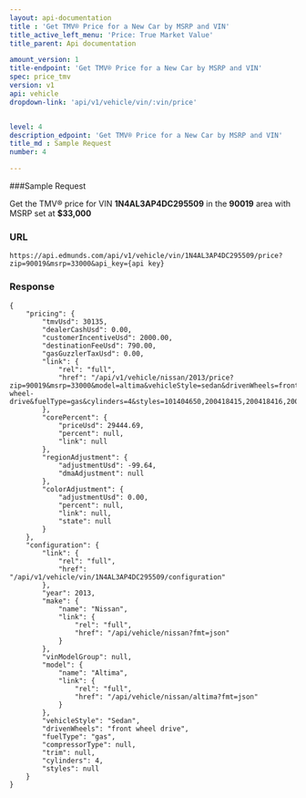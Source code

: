 ```yaml
---
layout: api-documentation
title : 'Get TMV® Price for a New Car by MSRP and VIN'
title_active_left_menu: 'Price: True Market Value'
title_parent: Api documentation

amount_version: 1
title-endpoint: 'Get TMV® Price for a New Car by MSRP and VIN'
spec: price_tmv
version: v1
api: vehicle
dropdown-link: 'api/v1/vehicle/vin/:vin/price'


level: 4
description_edpoint: 'Get TMV® Price for a New Car by MSRP and VIN'
title_md : Sample Request
number: 4

---
```


###Sample Request
	
Get the TMV® price for VIN **1N4AL3AP4DC295509** in the **90019** area with MSRP set at **$33,000**

### URL

	https://api.edmunds.com/api/v1/vehicle/vin/1N4AL3AP4DC295509/price?zip=90019&msrp=33000&api_key={api key}
	
### Response

	{
	    "pricing": {
	        "tmvUsd": 30135,
	        "dealerCashUsd": 0.00,
	        "customerIncentiveUsd": 2000.00,
	        "destinationFeeUsd": 790.00,
	        "gasGuzzlerTaxUsd": 0.00,
	        "link": {
	            "rel": "full",
	            "href": "/api/v1/vehicle/nissan/2013/price?zip=90019&msrp=33000&model=altima&vehicleStyle=sedan&drivenWheels=front-wheel-drive&fuelType=gas&cylinders=4&styles=101404650,200418415,200418416,200444018,200418417"
	        },
	        "corePercent": {
	            "priceUsd": 29444.69,
	            "percent": null,
	            "link": null
	        },
	        "regionAdjustment": {
	            "adjustmentUsd": -99.64,
	            "dmaAdjustment": null
	        },
	        "colorAdjustment": {
	            "adjustmentUsd": 0.00,
	            "percent": null,
	            "link": null,
	            "state": null
	        }
	    },
	    "configuration": {
	        "link": {
	            "rel": "full",
	            "href": "/api/v1/vehicle/vin/1N4AL3AP4DC295509/configuration"
	        },
	        "year": 2013,
	        "make": {
	            "name": "Nissan",
	            "link": {
	                "rel": "full",
	                "href": "/api/vehicle/nissan?fmt=json"
	            }
	        },
	        "vinModelGroup": null,
	        "model": {
	            "name": "Altima",
	            "link": {
	                "rel": "full",
	                "href": "/api/vehicle/nissan/altima?fmt=json"
	            }
	        },
	        "vehicleStyle": "Sedan",
	        "drivenWheels": "front wheel drive",
	        "fuelType": "gas",
	        "compressorType": null,
	        "trim": null,
	        "cylinders": 4,
	        "styles": null
	    }
	}


